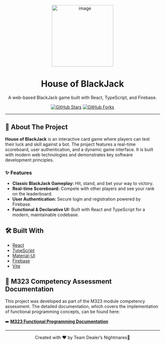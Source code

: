 <div align="center">
  <img src="https://github.com/user-attachments/assets/0745cea0-ea6c-4864-895f-f3cc227d2af9" alt="image" width="200">
  <h1>House of BlackJack</h1>
  <p>
    A web-based BlackJack game built with React, TypeScript, and Firebase.
  </p>
  <p>
    <a href="https://github.com/Potestas06/HouseOfBlackJack/stargazers"><img src="https://img.shields.io/github/stars/Potestas06/HouseOfBlackJack?style=social" alt="GitHub Stars"/></a>
    <a href="https://github.com/Potestas06/HouseOfBlackJack/network/members"><img src="https://img.shields.io/github/forks/Potestas06/HouseOfBlackJack?style=social" alt="GitHub Forks"/></a>
  </p>
</div>

---

## 🚀 About The Project

**House of BlackJack** is an interactive card game where players can test their luck and skill against a bot. The project features a real-time scoreboard, user authentication, and a dynamic game interface. It is built with modern web technologies and demonstrates key software development principles.

### ✨ Features

-   **Classic BlackJack Gameplay:** Hit, stand, and bet your way to victory.
-   **Real-time Scoreboard:** Compete with other players and see your rank on the leaderboard.
-   **User Authentication:** Secure login and registration powered by Firebase.
-   **Functional & Declarative UI:** Built with React and TypeScript for a modern, maintainable codebase.

## 🛠️ Built With

-   [React](https://reactjs.org/)
-   [TypeScript](https://www.typescriptlang.org/)
-   [Material-UI](https://mui.com/)
-   [Firebase](https://firebase.google.com/)
-   [Vite](https://vitejs.dev/)

## 📄 M323 Competency Assessment Documentation

This project was developed as part of the M323 module competency assessment. The detailed documentation, which covers the implementation of functional programming concepts, can be found here:

➡️ **[M323 Functional Programming Documentation](./doku.md)**

---

<div align="center">
  <p>
    Created with ❤️ by Team Dealer’s Nightmares💅
  </p>
</div>
